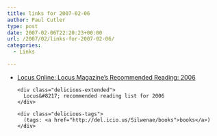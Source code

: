```yaml
---
title: links for 2007-02-06
author: Paul Cutler
type: post
date: 2007-02-06T22:20:23+00:00
url: /2007/02/links-for-2007-02-06/
categories:
  - Links

---
```

<ul class="delicious">
  <li>
    <div class="delicious-link">
      <a href="https://secure.locusmag.com/2007/2006RecommendedReading.html">Locus Online: Locus Magazine&#8217;s Recommended Reading: 2006</a>
    </div>
    
    <div class="delicious-extended">
      Locus&#8217; recommended reading list for 2006
    </div>
    
    <div class="delicious-tags">
      (tags: <a href="http://del.icio.us/Silwenae/books">books</a>)
    </div>
  </li>
</ul>